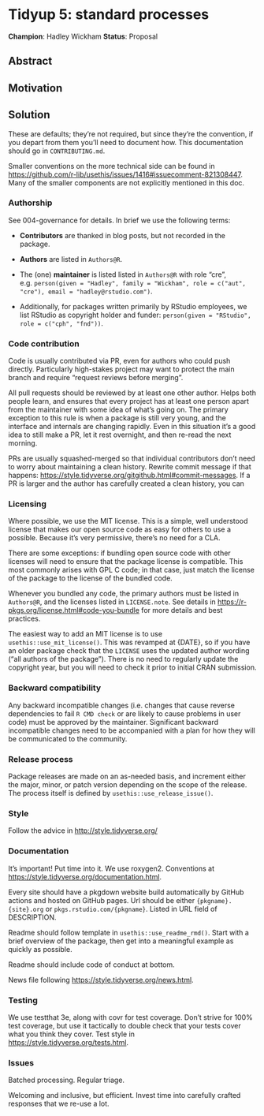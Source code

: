 
# Tidyup 5: standard processes

**Champion**: Hadley Wickham **Status**: Proposal

## Abstract

## Motivation

## Solution

These are defaults; they’re not required, but since they’re the
convention, if you depart from them you’ll need to document how. This
documentation should go in `CONTRIBUTING.md`.

Smaller conventions on the more technical side can be found in
<https://github.com/r-lib/usethis/issues/1416#issuecomment-821308447>.
Many of the smaller components are not explicitly mentioned in this doc.

### Authorship

See 004-governance for details. In brief we use the following terms:

-   **Contributors** are thanked in blog posts, but not recorded in the
    package.

-   **Authors** are listed in `Authors@R`.

-   The (one) **maintainer** is listed listed in `Authors@R` with role
    “cre”,
    e.g. `person(given = "Hadley", family = "Wickham", role = c("aut", "cre"), email = "hadley@rstudio.com")`.

-   Additionally, for packages written primarily by RStudio employees,
    we list RStudio as copyright holder and funder:
    `person(given = "RStudio", role = c("cph", "fnd"))`.

### Code contribution

Code is usually contributed via PR, even for authors who could push
directly. Particularly high-stakes project may want to protect the main
branch and require “request reviews before merging”.

All pull requests should be reviewed by at least one other author. Helps
both people learn, and ensures that every project has at least one
person apart from the maintainer with some idea of what’s going on. The
primary exception to this rule is when a package is still very young,
and the interface and internals are changing rapidly. Even in this
situation it’s a good idea to still make a PR, let it rest overnight,
and then re-read the next morning.

PRs are usually squashed-merged so that individual contributors don’t
need to worry about maintaining a clean history. Rewrite commit message
if that happens:
<https://style.tidyverse.org/gitgithub.html#commit-messages>. If a PR is
larger and the author has carefully created a clean history, you can

### Licensing

Where possible, we use the MIT license. This is a simple, well
understood license that makes our open source code as easy for others to
use a possible. Because it’s very permissive, there’s no need for a CLA.

There are some exceptions: if bundling open source code with other
licenses will need to ensure that the package license is compatible.
This most commonly arises with GPL C code; in that case, just match the
license of the package to the license of the bundled code.

Whenever you bundled any code, the primary authors must be listed in
`Authors@R`, and the licenses listed in `LICENSE.note`. See details in
<https://r-pkgs.org/license.html#code-you-bundle> for more details and
best practices.

The easiest way to add an MIT license is to use
`usethis::use_mit_license()`. This was revamped at {DATE}, so if you
have an older package check that the `LICENSE` uses the updated author
wording (“all authors of the package”). There is no need to regularly
update the copyright year, but you will need to check it prior to
initial CRAN submission.

### Backward compatibility

Any backward incompatible changes (i.e. changes that cause reverse
dependencies to fail `R CMD check` or are likely to cause problems in
user code) must be approved by the maintainer. Significant backward
incompatible changes need to be accompanied with a plan for how they
will be communicated to the community.

### Release process

Package releases are made on an as-needed basis, and increment either
the major, minor, or patch version depending on the scope of the
release. The process itself is defined by
`usethis::use_release_issue()`.

### Style

Follow the advice in <http://style.tidyverse.org/>

### Documentation

It’s important! Put time into it. We use roxygen2. Conventions at
<https://style.tidyverse.org/documentation.html>.

Every site should have a pkgdown website build automatically by GitHub
actions and hosted on GitHub pages. Url should be either
`{pkgname}.{site}.org` or `pkgs.rstudio.com/{pkgname}`. Listed in URL
field of DESCRIPTION.

Readme should follow template in `usethis::use_readme_rmd()`. Start with
a brief overview of the package, then get into a meaningful example as
quickly as possible.

Readme should include code of conduct at bottom.

News file following <https://style.tidyverse.org/news.html>.

### Testing

We use testthat 3e, along with covr for test coverage. Don’t strive for
100% test coverage, but use it tactically to double check that your
tests cover what you think they cover. Test style in
<https://style.tidyverse.org/tests.html>.

### Issues

Batched processing. Regular triage.

Welcoming and inclusive, but efficient. Invest time into carefully
crafted responses that we re-use a lot.
